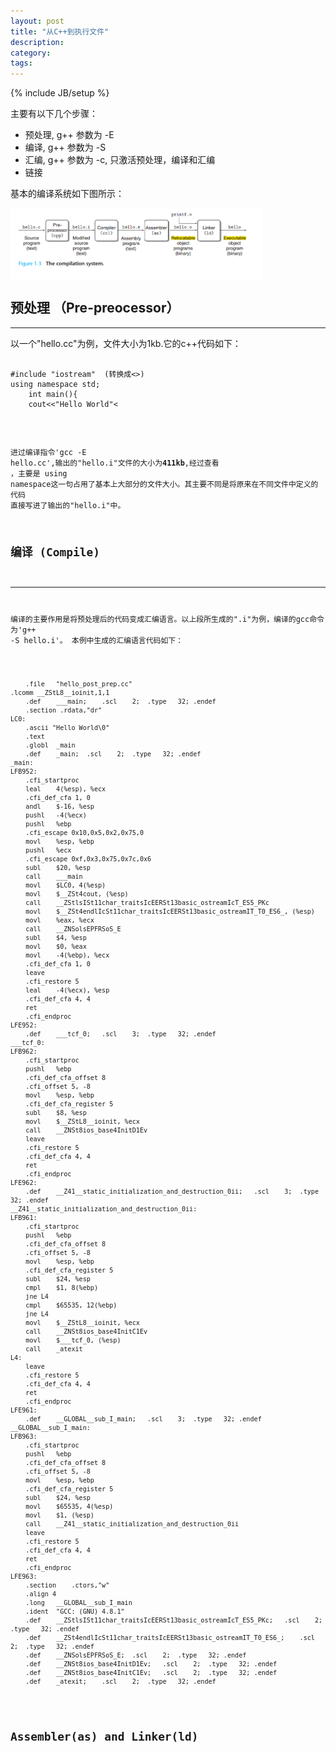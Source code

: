 ```yaml
---
layout: post
title: "从C++到执行文件"
description: 
category:  
tags: 
---
```

{% include JB/setup %}

主要有以下几个步骤：  

* 预处理,  g++ 参数为 -E
* 编译,    g++ 参数为 -S
* 汇编,    g++ 参数为 -c, 只激活预处理，编译和汇编
* 链接

基本的编译系统如下图所示：  

<img src="/assets/pic/compiler.png" align="center" alt="compile system" style="max-width:80%;" />

## 预处理 （Pre-preocessor）
---

以一个"hello.cc"为例，文件大小为1kb.它的c++代码如下：  
<pre><code>
#include "iostream"  (转换成<>)
using namespace std;    
	int main(){    
	cout<<"Hello World"<<endl;   
	}  
</code></pre>

进过编译指令'gcc -E hello.cc',输出的"hello.i"文件的大小为**411kb**,经过查看
，主要是 using namespace这一句占用了基本上大部分的文件大小。其主要不同是将原来在不同文件中定义的代码
直接写进了输出的"hello.i"中。

## 编译 (Compile)
---

编译的主要作用是将预处理后的代码变成汇编语言。以上段所生成的".i"为例，编译的gcc命令为'g++ -S hello.i'。
本例中生成的汇编语言代码如下：  
<pre><code>
	.file	"hello_post_prep.cc"
.lcomm __ZStL8__ioinit,1,1
	.def	___main;	.scl	2;	.type	32;	.endef
	.section .rdata,"dr"
LC0:
	.ascii "Hello World\0"
	.text
	.globl	_main
	.def	_main;	.scl	2;	.type	32;	.endef
_main:
LFB952:
	.cfi_startproc
	leal	4(%esp), %ecx
	.cfi_def_cfa 1, 0
	andl	$-16, %esp
	pushl	-4(%ecx)
	pushl	%ebp
	.cfi_escape 0x10,0x5,0x2,0x75,0
	movl	%esp, %ebp
	pushl	%ecx
	.cfi_escape 0xf,0x3,0x75,0x7c,0x6
	subl	$20, %esp
	call	___main
	movl	$LC0, 4(%esp)
	movl	$__ZSt4cout, (%esp)
	call	__ZStlsISt11char_traitsIcEERSt13basic_ostreamIcT_ES5_PKc
	movl	$__ZSt4endlIcSt11char_traitsIcEERSt13basic_ostreamIT_T0_ES6_, (%esp)
	movl	%eax, %ecx
	call	__ZNSolsEPFRSoS_E
	subl	$4, %esp
	movl	$0, %eax
	movl	-4(%ebp), %ecx
	.cfi_def_cfa 1, 0
	leave
	.cfi_restore 5
	leal	-4(%ecx), %esp
	.cfi_def_cfa 4, 4
	ret
	.cfi_endproc
LFE952:
	.def	___tcf_0;	.scl	3;	.type	32;	.endef
___tcf_0:
LFB962:
	.cfi_startproc
	pushl	%ebp
	.cfi_def_cfa_offset 8
	.cfi_offset 5, -8
	movl	%esp, %ebp
	.cfi_def_cfa_register 5
	subl	$8, %esp
	movl	$__ZStL8__ioinit, %ecx
	call	__ZNSt8ios_base4InitD1Ev
	leave
	.cfi_restore 5
	.cfi_def_cfa 4, 4
	ret
	.cfi_endproc
LFE962:
	.def	__Z41__static_initialization_and_destruction_0ii;	.scl	3;	.type	32;	.endef
__Z41__static_initialization_and_destruction_0ii:
LFB961:
	.cfi_startproc
	pushl	%ebp
	.cfi_def_cfa_offset 8
	.cfi_offset 5, -8
	movl	%esp, %ebp
	.cfi_def_cfa_register 5
	subl	$24, %esp
	cmpl	$1, 8(%ebp)
	jne	L4
	cmpl	$65535, 12(%ebp)
	jne	L4
	movl	$__ZStL8__ioinit, %ecx
	call	__ZNSt8ios_base4InitC1Ev
	movl	$___tcf_0, (%esp)
	call	_atexit
L4:
	leave
	.cfi_restore 5
	.cfi_def_cfa 4, 4
	ret
	.cfi_endproc
LFE961:
	.def	__GLOBAL__sub_I_main;	.scl	3;	.type	32;	.endef
__GLOBAL__sub_I_main:
LFB963:
	.cfi_startproc
	pushl	%ebp
	.cfi_def_cfa_offset 8
	.cfi_offset 5, -8
	movl	%esp, %ebp
	.cfi_def_cfa_register 5
	subl	$24, %esp
	movl	$65535, 4(%esp)
	movl	$1, (%esp)
	call	__Z41__static_initialization_and_destruction_0ii
	leave
	.cfi_restore 5
	.cfi_def_cfa 4, 4
	ret
	.cfi_endproc
LFE963:
	.section	.ctors,"w"
	.align 4
	.long	__GLOBAL__sub_I_main
	.ident	"GCC: (GNU) 4.8.1"
	.def	__ZStlsISt11char_traitsIcEERSt13basic_ostreamIcT_ES5_PKc;	.scl	2;	.type	32;	.endef
	.def	__ZSt4endlIcSt11char_traitsIcEERSt13basic_ostreamIT_T0_ES6_;	.scl	2;	.type	32;	.endef
	.def	__ZNSolsEPFRSoS_E;	.scl	2;	.type	32;	.endef
	.def	__ZNSt8ios_base4InitD1Ev;	.scl	2;	.type	32;	.endef
	.def	__ZNSt8ios_base4InitC1Ev;	.scl	2;	.type	32;	.endef
	.def	_atexit;	.scl	2;	.type	32;	.endef
</code></pre>

## Assembler(as) and Linker(ld)
